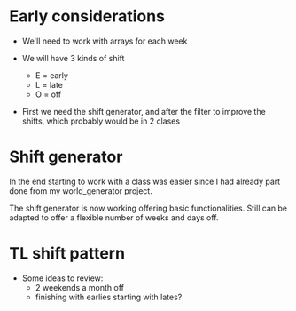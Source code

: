 # Early considerations

* We'll need to work with arrays for each week

* We will have 3 kinds of shift
  - E = early
  - L = late
  - O = off

* First we need the shift generator, and after the filter to improve the shifts, which probably would be in 2 clases


# Shift generator

In the end starting to work with a class was easier since I had already part done from my world_generator project.

The shift generator is now working offering basic functionalities. Still can be adapted to offer a flexible number of weeks and days off.

# TL shift pattern

* Some ideas to review:
  - 2 weekends a month off
  - finishing with earlies starting with lates?
